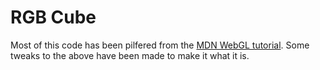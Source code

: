 # RGB Cube

Most of this code has been pilfered from the [MDN WebGL tutorial](https://developer.mozilla.org/en-US/docs/Web/API/WebGL_API/Tutorial).
Some tweaks to the above have been made to make it what it is.